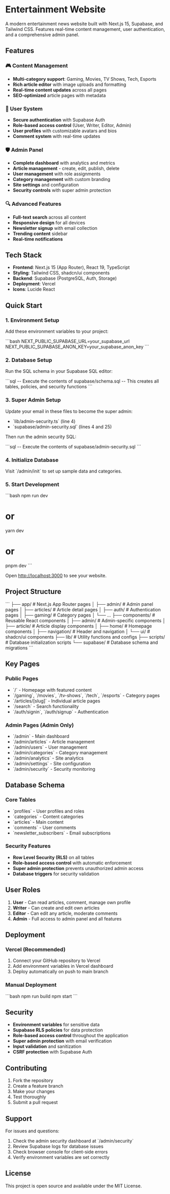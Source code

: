 # Entertainment Website

A modern entertainment news website built with Next.js 15, Supabase, and Tailwind CSS. Features real-time content management, user authentication, and a comprehensive admin panel.

## Features

### 🎮 Content Management
- **Multi-category support**: Gaming, Movies, TV Shows, Tech, Esports
- **Rich article editor** with image uploads and formatting
- **Real-time content updates** across all pages
- **SEO-optimized** article pages with metadata

### 👥 User System
- **Secure authentication** with Supabase Auth
- **Role-based access control** (User, Writer, Editor, Admin)
- **User profiles** with customizable avatars and bios
- **Comment system** with real-time updates

### 🛡️ Admin Panel
- **Complete dashboard** with analytics and metrics
- **Article management** - create, edit, publish, delete
- **User management** with role assignments
- **Category management** with custom branding
- **Site settings** and configuration
- **Security controls** with super admin protection

### 🔍 Advanced Features
- **Full-text search** across all content
- **Responsive design** for all devices
- **Newsletter signup** with email collection
- **Trending content** sidebar
- **Real-time notifications**

## Tech Stack

- **Frontend**: Next.js 15 (App Router), React 19, TypeScript
- **Styling**: Tailwind CSS, shadcn/ui components
- **Backend**: Supabase (PostgreSQL, Auth, Storage)
- **Deployment**: Vercel
- **Icons**: Lucide React

## Quick Start

### 1. Environment Setup

Add these environment variables to your project:

\`\`\`bash
NEXT_PUBLIC_SUPABASE_URL=your_supabase_url
NEXT_PUBLIC_SUPABASE_ANON_KEY=your_supabase_anon_key
\`\`\`

### 2. Database Setup

Run the SQL schema in your Supabase SQL editor:

\`\`\`sql
-- Execute the contents of supabase/schema.sql
-- This creates all tables, policies, and security functions
\`\`\`

### 3. Super Admin Setup

Update your email in these files to become the super admin:
- \`lib/admin-security.ts\` (line 4)
- \`supabase/admin-security.sql\` (lines 4 and 25)

Then run the admin security SQL:

\`\`\`sql
-- Execute the contents of supabase/admin-security.sql
\`\`\`

### 4. Initialize Database

Visit \`/admin/init\` to set up sample data and categories.

### 5. Start Development

\`\`\`bash
npm run dev
# or
yarn dev
# or
pnpm dev
\`\`\`

Open [http://localhost:3000](http://localhost:3000) to see your website.

## Project Structure

\`\`\`
├── app/                    # Next.js App Router pages
│   ├── admin/             # Admin panel pages
│   ├── articles/          # Article detail pages
│   ├── auth/              # Authentication pages
│   ├── gaming/            # Category pages
│   └── ...
├── components/            # Reusable React components
│   ├── admin/            # Admin-specific components
│   ├── article/          # Article display components
│   ├── home/             # Homepage components
│   ├── navigation/       # Header and navigation
│   └── ui/               # shadcn/ui components
├── lib/                  # Utility functions and configs
├── scripts/              # Database initialization scripts
└── supabase/            # Database schema and migrations
\`\`\`

## Key Pages

### Public Pages
- \`/\` - Homepage with featured content
- \`/gaming\`, \`/movies\`, \`/tv-shows\`, \`/tech\`, \`/esports\` - Category pages
- \`/articles/[slug]\` - Individual article pages
- \`/search\` - Search functionality
- \`/auth/signin\`, \`/auth/signup\` - Authentication

### Admin Pages (Admin Only)
- \`/admin\` - Main dashboard
- \`/admin/articles\` - Article management
- \`/admin/users\` - User management
- \`/admin/categories\` - Category management
- \`/admin/analytics\` - Site analytics
- \`/admin/settings\` - Site configuration
- \`/admin/security\` - Security monitoring

## Database Schema

### Core Tables
- \`profiles\` - User profiles and roles
- \`categories\` - Content categories
- \`articles\` - Main content
- \`comments\` - User comments
- \`newsletter_subscribers\` - Email subscriptions

### Security Features
- **Row Level Security (RLS)** on all tables
- **Role-based access control** with automatic enforcement
- **Super admin protection** prevents unauthorized admin access
- **Database triggers** for security validation

## User Roles

1. **User** - Can read articles, comment, manage own profile
2. **Writer** - Can create and edit own articles
3. **Editor** - Can edit any article, moderate comments
4. **Admin** - Full access to admin panel and all features

## Deployment

### Vercel (Recommended)

1. Connect your GitHub repository to Vercel
2. Add environment variables in Vercel dashboard
3. Deploy automatically on push to main branch

### Manual Deployment

\`\`\`bash
npm run build
npm start
\`\`\`

## Security

- **Environment variables** for sensitive data
- **Supabase RLS policies** for data protection
- **Role-based access control** throughout the application
- **Super admin protection** with email verification
- **Input validation** and sanitization
- **CSRF protection** with Supabase Auth

## Contributing

1. Fork the repository
2. Create a feature branch
3. Make your changes
4. Test thoroughly
5. Submit a pull request

## Support

For issues and questions:
1. Check the admin security dashboard at \`/admin/security\`
2. Review Supabase logs for database issues
3. Check browser console for client-side errors
4. Verify environment variables are set correctly

## License

This project is open source and available under the MIT License.
